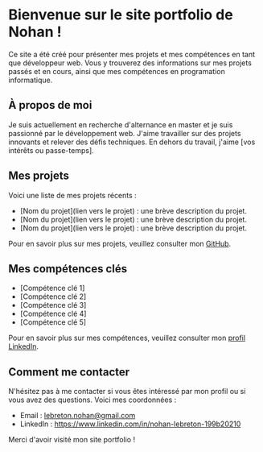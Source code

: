 # Bienvenue sur le site portfolio de Nohan !

Ce site a été créé pour présenter mes projets et mes compétences en tant que développeur web. Vous y trouverez des informations sur mes projets passés et en cours, ainsi que mes compétences en programation informatique. 

## À propos de moi

Je suis actuellement en recherche d'alternance en master et je suis passionné par le développement web. J'aime travailler sur des projets innovants et relever des défis techniques. En dehors du travail, j'aime [vos intérêts ou passe-temps].

## Mes projets

Voici une liste de mes projets récents :

- [Nom du projet](lien vers le projet) : une brève description du projet.
- [Nom du projet](lien vers le projet) : une brève description du projet.
- [Nom du projet](lien vers le projet) : une brève description du projet.

Pour en savoir plus sur mes projets, veuillez consulter mon [GitHub](https://github.com/Nobisckur).

## Mes compétences clés

- [Compétence clé 1]
- [Compétence clé 2]
- [Compétence clé 3]
- [Compétence clé 4]
- [Compétence clé 5]

Pour en savoir plus sur mes compétences, veuillez consulter mon [profil LinkedIn](https://www.linkedin.com/in/nohan-lebreton-199b20210).

## Comment me contacter

N'hésitez pas à me contacter si vous êtes intéressé par mon profil ou si vous avez des questions. Voici mes coordonnées :

- Email : lebreton.nohan@gmail.com
- LinkedIn : https://www.linkedin.com/in/nohan-lebreton-199b20210

Merci d'avoir visité mon site portfolio !
